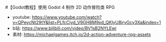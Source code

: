 #【Godot教程】使用 Godot 4 制作 2D 动作冒险类 RPG
* youtube: https://www.youtube.com/watch?v=QPeycNt29tY&list=PLfcCiyd_V9GH8M9xd_QKlyU8jryGcy3Xa&index=1
* b站: https://www.bilibili.com/video/BV1sB2NYLEwj
* 素材: https://michaelgames.itch.io/2d-action-adventure-rpg-assets
